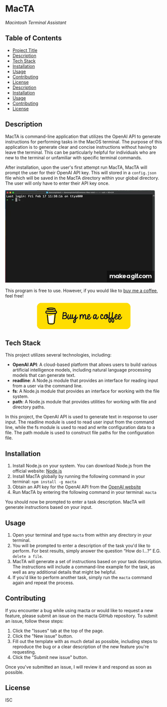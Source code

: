# MacTA
*Macintosh Terminal Assistant*

## Table of Contents
- [Project Title](#macta)
- [Description](#description)
- [Tech Stack](#tech-stack)
- [Installation](#installation)
- [Usage](#usage)
- [Contributing](#contributing)
- [License](#license)
- [Description](#description)
- [Installation](#installation)
- [Usage](#usage)
- [Contributing](#contributing)
- [License](#license)

## Description
MacTA is command-line application that utilizes the OpenAI API to generate instructions for performing tasks in the MacOS terminal. The purpose of this application is to generate clear and concise instructions without having to leave the terminal. This can be particularly helpful for individuals who are new to the terminal or unfamiliar with specific terminal commands.

After installation, upon the user's first attempt run MacTA, MacTA will prompt the user for their OpenAI API key. This will stored in a `config.json` file which will be saved in the MacTA directory within your global directory. The user will only have to enter their API key once.

![MacTA Demo](./assets/macta_demo.gif)

This program is free to use. However, if you would like to <a href="https://www.buymeacoffee.com/damonpickett" target="_blank">buy me a coffee</a>, feel free!

<p align="center">
  <a href="https://www.buymeacoffee.com/damonpickett" target="_blank">
    <img src="./assets/bmc-button300x84.png" alt="Buy me a cofee button">
  </a>
</p>

## Tech Stack
This project utilizes several technologies, including:

* **OpenAI API**: A cloud-based platform that allows users to build various artificial intelligence models, including natural language processing models that can generate text.
* **readline**: A Node.js module that provides an interface for reading input from a user via the command line.
* **fs**: A Node.js module that provides an interface for working with the file system.
* **path**: A Node.js module that provides utilities for working with file and directory paths.

In this project, the OpenAI API is used to generate text in response to user input. The readline module is used to read user input from the command line, while the fs module is used to read and write configuration data to a file. The path module is used to construct file paths for the configuration file.

## Installation
1. Install Node.js on your system. You can download Node.js from the official website: [Node.js](https://nodejs.org/)
2. Install MacTA globally by running the following command in your terminal: `npm install -g macta`
3. Obtain an API key for the OpenAI API from the [OpenAI website](https://beta.openai.com/signup/)
4. Run MacTA by entering the following command in your terminal: `macta`

You should now be prompted to enter a task description. MacTA will generate instructions based on your input. 

## Usage
1. Open your terminal and type `macta` from within any directory in your terminal.
2. You will be prompted to enter a description of the task you'd like to perform. For best results, simply answer the question “How do I…?” E.G. `delete a file`.
3. MacTA will generate a set of instructions based on your task description. The instructions will include a command-line example for the task, as well as any additional details that might be helpful.
4. If you'd like to perform another task, simply run the `macta` command again and repeat the process.

## Contributing
If you encounter a bug while using macta or would like to request a new feature, please submit an issue on the macta GitHub repository. To submit an issue, follow these steps:

1. Click the "Issues" tab at the top of the page.
2. Click the "New issue" button.
3. Fill out the template with as much detail as possible, including steps to reproduce the bug or a clear description of the new feature you're requesting.
4. Click the "Submit new issue" button.

Once you've submitted an issue, I will review it and respond as soon as possible.

## License
ISC